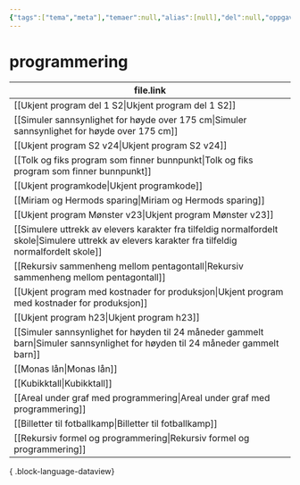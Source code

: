 ```yaml
---
{"tags":["tema","meta"],"temaer":null,"alias":[null],"del":null,"oppgave":null,"fag":null,"eksamen":null,"dg-publish":true,"title":"programmering","date":"2023-06-01","modified":"2023-06-01","permalink":"/temaer/programmering/","dgPassFrontmatter":true}
---
```



# programmering
| file.link                                                                                                                                             |
| ----------------------------------------------------------------------------------------------------------------------------------------------------- |
| [[Ukjent program del 1 S2\|Ukjent program del 1 S2]]                                                                                               |
| [[Simuler sannsynlighet for høyde over 175 cm\|Simuler sannsynlighet for høyde over 175 cm]]                                                       |
| [[Ukjent program S2 v24\|Ukjent program S2 v24]]                                                                                                   |
| [[Tolk og fiks program som finner bunnpunkt\|Tolk og fiks program som finner bunnpunkt]]                                                           |
| [[Ukjent programkode\|Ukjent programkode]]                                                                                                         |
| [[Miriam og Hermods sparing\|Miriam og Hermods sparing]]                                                                                           |
| [[Ukjent program Mønster v23\|Ukjent program Mønster v23]]                                                                                         |
| [[Simulere uttrekk av elevers karakter fra tilfeldig normalfordelt skole\|Simulere uttrekk av elevers karakter fra tilfeldig normalfordelt skole]] |
| [[Rekursiv sammenheng mellom pentagontall\|Rekursiv sammenheng mellom pentagontall]]                                                               |
| [[Ukjent program med kostnader for produksjon\|Ukjent program med kostnader for produksjon]]                                                       |
| [[Ukjent program h23\|Ukjent program h23]]                                                                                                         |
| [[Simuler sannsynlighet for høyden til 24 måneder gammelt barn\|Simuler sannsynlighet for høyden til 24 måneder gammelt barn]]                     |
| [[Monas lån\|Monas lån]]                                                                                                                           |
| [[Kubikktall\|Kubikktall]]                                                                                                                         |
| [[Areal under graf med programmering\|Areal under graf med programmering]]                                                                         |
| [[Billetter til fotballkamp\|Billetter til fotballkamp]]                                                                                           |
| [[Rekursiv formel og programmering\|Rekursiv formel og programmering]]                                                                             |

{ .block-language-dataview}
